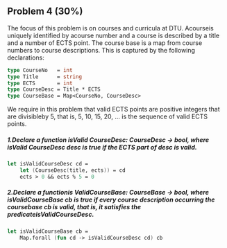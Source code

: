 ## Problem 4 (30%)

The focus of this problem is on courses and curricula at DTU. Acourseis uniquely identified by acourse number and a course is described by a title and a number of ECTS point. The course base is a map from course numbers to course descriptions. This is captured by the following declarations:

```fsharp
type CourseNo   = int
type Title      = string
type ECTS       = int
type CourseDesc = Title * ECTS
type CourseBase = Map<CourseNo, CourseDesc>
```

We require in this problem that valid ECTS points are positive integers that are divisibleby 5, that is, 5, 10, 15, 20, ... is the sequence of valid ECTS points.


##### 1.Declare a function *isValid* CourseDesc: CourseDesc -> bool, where *isValid* CourseDesc desc is true if the ECTS part of desc is valid.

```fsharp
let isValidCourseDesc cd = 
    let (CourseDesc(title, ects)) = cd
    ects > 0 && ects % 5 = 0
```

##### 2.Declare a functionis *ValidCourseBase*: CourseBase -> bool, where *isValidCourseBase cb* is true if every course description occurring the coursebase *cb* is valid, that is, it satisfies the predicateisValidCourseDesc.

```fsharp
let isValidCourseBase cb = 
    Map.forall (fun cd -> isValidCourseDesc cd) cb
```